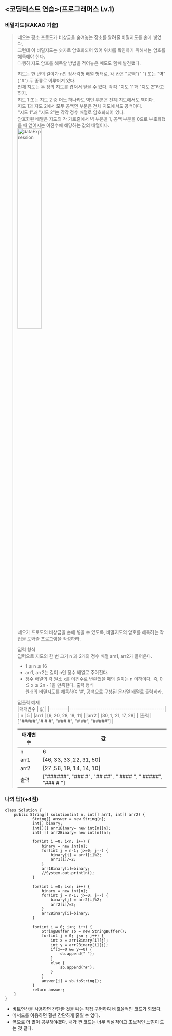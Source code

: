 ## <코딩테스트 연습>(프로그래머스 Lv.1)
### 비밀지도(KAKAO 기출)
>네오는 평소 프로도가 비상금을 숨겨놓는 장소를 알려줄 비밀지도를 손에 넣었다.   
>그런데 이 비밀지도는 숫자로 암호화되어 있어 위치를 확인하기 위해서는 암호를 해독해야 한다.   
>다행히 지도 암호를 해독할 방법을 적어놓은 메모도 함께 발견했다.   
>
>지도는 한 변의 길이가 n인 정사각형 배열 형태로, 각 칸은 "공백"(" ") 또는 "벽"("#") 두 종류로 이루어져 있다.   
>전체 지도는 두 장의 지도를 겹쳐서 얻을 수 있다. 각각 "지도 1"과 "지도 2"라고 하자.   
>지도 1 또는 지도 2 중 어느 하나라도 벽인 부분은 전체 지도에서도 벽이다.   
> 지도 1과 지도 2에서 모두 공백인 부분은 전체 지도에서도 공백이다.   
>"지도 1"과 "지도 2"는 각각 정수 배열로 암호화되어 있다.   
>암호화된 배열은 지도의 각 가로줄에서 벽 부분을 1, 공백 부분을 0으로 부호화했을 때 얻어지는 이진수에 해당하는 값의 배열이다.   
><img src="http://t1.kakaocdn.net/welcome2018/secret8.png" width="40%" height="40%" title="px(픽셀) 크기 설정" alt="dataExpression"></img>   
>네오가 프로도의 비상금을 손에 넣을 수 있도록, 비밀지도의 암호를 해독하는 작업을 도와줄 프로그램을 작성하라.   
>
>입력 형식   
>입력으로 지도의 한 변 크기 n 과 2개의 정수 배열 arr1, arr2가 들어온다.   
>- 1 ≦ n ≦ 16
>- arr1, arr2는 길이 n인 정수 배열로 주어진다.
>- 정수 배열의 각 원소 x를 이진수로 변환했을 때의 길이는 n 이하이다. 즉, 0 ≦ x ≦ 2n - 1을 만족한다.
>출력 형식   
>원래의 비밀지도를 해독하여 '#', 공백으로 구성된 문자열 배열로 출력하라.   
>
>입출력 예제   
>|매개변수	|               값                             |
>|---------|----------------------------------------------|
>|  n	     | 5                                            |
>|arr1     |	[9, 20, 28, 18, 11]                         |
>|arr2     | 	[30, 1, 21, 17, 28]                         |
>|출력     |	["#####","# # #", "### #", "# ##", "#####"] |
>
>|매개변수	|               값                                           |
>|---------|------------------------------------------------------------|
>|  n	     | 6                                                          |
>|arr1     |	[46, 33, 33 ,22, 31, 50]                                  |
>|arr2     | 	[27 ,56, 19, 14, 14, 10]                                  |
>|출력     |	["######", "### #", "## ##", " #### ", " #####", "### # "]|


### 나의 답)(+4점)
```
class Solution {
    public String[] solution(int n, int[] arr1, int[] arr2) {
            String[] answer = new String[n];
	        int[] binary;
	        int[][] arr1Binary= new int[n][n];
	        int[][] arr2Binary= new int[n][n];
	        
	        for(int i =0; i<n; i++) {
	        	binary = new int[n];
	        	for(int j = n-1; j>=0; j--) {
	        		binary[j] = arr1[i]%2;
	        		arr1[i]/=2;
	        	}
	        	arr1Binary[i]=binary;
	        	//System.out.println();
	        }
	        
	        for(int i =0; i<n; i++) {
	        	binary = new int[n];
	        	for(int j = n-1; j>=0; j--) {
	        		binary[j] = arr2[i]%2;
	        		arr2[i]/=2;
	        	}
	        	arr2Binary[i]=binary;
	        }
	        
	        for(int i = 0; i<n; i++) {
	        	StringBuffer sb = new StringBuffer();
	        	for(int j = 0; j<n ; j++) {
	        		int x = arr1Binary[i][j];
	        		int y = arr2Binary[i][j];
	        		if(x==0 && y==0) {
	        			sb.append(" ");
	        		}
	        		else {
	        			sb.append("#");
	        		}
	        	}
	        	answer[i] = sb.toString();
	        }
	        return answer;
    }
}
```

- 비트연산을 사용하면 간단한 것을 나는 직접 구현하여 비효율적인 코드가 되었다.
- 메서드를 이용하면 훨씬 간단하게 줄일 수 있다.
- 앞으로 더 많이 공부해야겠다. 내가 짠 코드는 너무 직설적이고 초보적인 느낌이 드는 것 같다.

